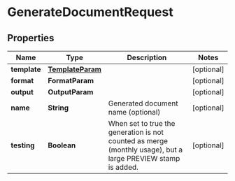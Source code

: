 

# GenerateDocumentRequest


## Properties

| Name | Type | Description | Notes |
|------------ | ------------- | ------------- | -------------|
|**template** | [**TemplateParam**](TemplateParam.md) |  |  [optional] |
|**format** | **FormatParam** |  |  [optional] |
|**output** | **OutputParam** |  |  [optional] |
|**name** | **String** | Generated document name (optional) |  [optional] |
|**testing** | **Boolean** | When set to true the generation is not counted as merge (monthly usage), but a large PREVIEW stamp is added. |  [optional] |



